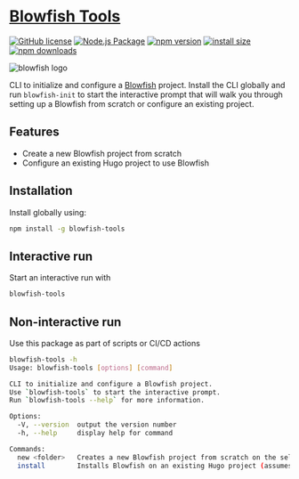 # [Blowfish Tools](https://blowfish.page/)
[![GitHub license](https://img.shields.io/badge/license-MIT-blue.svg)](https://github.com/nunocoracao/blowfish-tools/blob/main/LICENSE)
[![Node.js Package](https://github.com/nunocoracao/blowfish-tools/actions/workflows/release-package.yml/badge.svg)](https://github.com/nunocoracao/blowfish-tools/actions/workflows/release-package.yml)
[![npm version](https://img.shields.io/npm/v/blowfish-tools.svg?style=flat-square)](https://www.npmjs.org/package/blowfish-tools)
[![install size](https://img.shields.io/badge/dynamic/json?url=https://packagephobia.com/v2/api.json?p=blowfish-tools&query=$.install.pretty&label=install%20size&style=flat-square)](https://packagephobia.now.sh/result?p=blowfish-tools)
[![npm downloads](https://img.shields.io/npm/dm/blowfish-tools.svg?style=flat-square)](https://npm-stat.com/charts.html?package=blowfish-tools)

![blowfish logo](https://github.com/nunocoracao/blowfish-tools/blob/main/banner.png?raw=true)

CLI to initialize and configure a [Blowfish](https://blowfish.page) project. Install the CLI globally and run `blowfish-init` to start the interactive prompt that will walk you through setting up a Blowfish from scratch or configure an existing project.

## Features
- Create a new Blowfish project from scratch
- Configure an existing Hugo project to use Blowfish

## Installation
Install globally using:

```bash
npm install -g blowfish-tools
```

## Interactive run

Start an interactive run with

```bash
blowfish-tools
```

## Non-interactive run

Use this package as part of scripts or CI/CD actions

```bash
blowfish-tools -h
Usage: blowfish-tools [options] [command]

CLI to initialize and configure a Blowfish project.
Use `blowfish-tools` to start the interactive prompt.
Run `blowfish-tools --help` for more information.

Options:
  -V, --version  output the version number
  -h, --help     display help for command

Commands:
  new <folder>   Creates a new Blowfish project from scratch on the selected folder
  install        Installs Blowfish on an existing Hugo project (assumes current directory).
```
